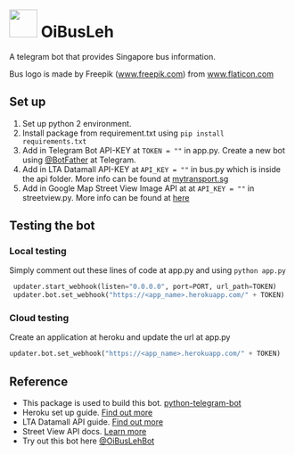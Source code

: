 # <img src="https://image.ibb.co/gd2eY5/7140ed35_9c05_47b8_ac23_72c2eeb6ec21.jpg" width=50 /> OiBusLeh

A telegram bot that provides Singapore bus information.

Bus logo is made by Freepik (www.freepik.com) from www.flaticon.com

## Set up
1. Set up python 2 environment. 
2. Install package from requirement.txt using `pip install requirements.txt`
2. Add in Telegram Bot API-KEY at `TOKEN = ""` in app.py. Create a new bot using [@BotFather](https://telegram.me/botfather) at Telegram. 
3. Add in LTA Datamall API-KEY at `API_KEY = ""` in bus.py which is inside the api folder. More info can be found at [mytransport.sg](https://www.mytransport.sg/content/mytransport/home/dataMall.html?myRad=3)
4. Add in Google Map Street View Image API at at `API_KEY = ""` in streetview.py. More info can be found at [here](https://developers.google.com/maps/documentation/streetview/intro)


## Testing the bot
### Local testing
Simply comment out these lines of code at app.py and using `python app.py`
```python
 updater.start_webhook(listen="0.0.0.0", port=PORT, url_path=TOKEN)
 updater.bot.set_webhook("https://<app_name>.herokuapp.com/" + TOKEN)
```

### Cloud testing
Create an application at heroku and update the url at app.py
```python
updater.bot.set_webhook("https://<app_name>.herokuapp.com/" + TOKEN)
```

## Reference
- This package is used to build this bot. [python-telegram-bot](https://github.com/python-telegram-bot/python-telegram-bot)
- Heroku set up guide. [Find out more](https://devcenter.heroku.com/articles/getting-started-with-nodejs#introduction)
- LTA Datamall API guide. [Find out more](https://www.mytransport.sg/content/dam/mytransport/DataMall_StaticData/LTA_DataMall_API_User_Guide.pdf)
- Street View API docs. [Learn more](https://developers.google.com/maps/documentation/streetview/intro)
- Try out this bot here [@OiBusLehBot](https://telegram.me/oibuslehbot)
